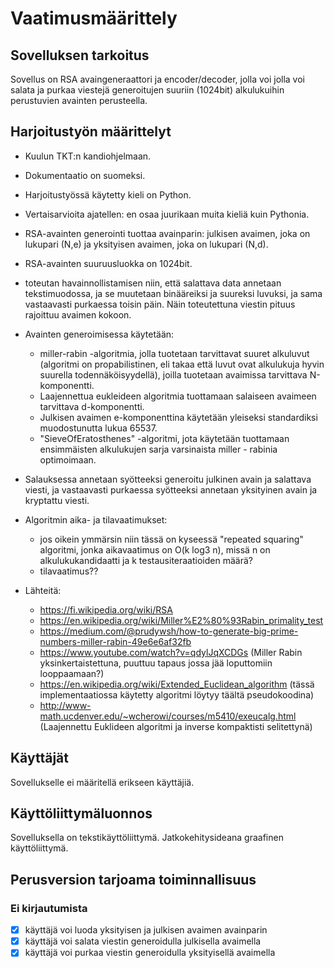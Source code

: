 # Vaatimusmäärittely

## Sovelluksen tarkoitus

Sovellus on RSA avaingeneraattori ja encoder/decoder, jolla voi jolla voi salata ja purkaa viestejä generoitujen suuriin (1024bit) alkulukuihin perustuvien avainten perusteella.

## Harjoitustyön määrittelyt

- Kuulun TKT:n kandiohjelmaan.
- Dokumentaatio on suomeksi.
- Harjoitustyössä käytetty kieli on Python.
- Vertaisarvioita ajatellen: en osaa juurikaan muita kieliä kuin Pythonia.

- RSA-avainten generointi tuottaa avainparin: julkisen avaimen, joka on lukupari (N,e) ja yksityisen avaimen, joka on lukupari (N,d).
- RSA-avainten suuruusluokka on 1024bit.
- toteutan havainnollistamisen niin, että salattava data annetaan tekstimuodossa, ja se muutetaan binääreiksi ja suureksi luvuksi, ja sama vastaavasti purkaessa toisin päin. Näin toteutettuna viestin pituus rajoittuu avaimen kokoon.

- Avainten generoimisessa käytetään:
  - miller-rabin -algoritmia, jolla tuotetaan tarvittavat suuret alkuluvut (algoritmi on propabilistinen, eli takaa että luvut ovat alkulukuja hyvin    suurella todennäköisyydellä), joilla tuotetaan avaimissa tarvittava N-komponentti.
  - Laajennettua eukleideen algoritmia tuottamaan salaiseen avaimeen tarvittava d-komponentti.
  - Julkisen avaimen e-komponenttina käytetään yleiseksi standardiksi muodostunutta lukua 65537.
  - "SieveOfEratosthenes" -algoritmi, jota käytetään tuottamaan ensimmäisten alkulukujen sarja varsinaista miller - rabinia optimoimaan.
  
- Salauksessa annetaan syötteeksi generoitu julkinen avain ja salattava viesti, ja vastaavasti purkaessa syötteeksi annetaan yksityinen avain ja kryptattu viesti.


- Algoritmin aika- ja tilavaatimukset:
  - jos oikein ymmärsin niin tässä on kyseessä "repeated squaring" algoritmi, jonka aikavaatimus on O(k log3 n), missä n on alkulukukandidaatti ja k testausiteraatioiden määrä?
  - tilavaatimus?? 

- Lähteitä:
    - https://fi.wikipedia.org/wiki/RSA
    - https://en.wikipedia.org/wiki/Miller%E2%80%93Rabin_primality_test
    - https://medium.com/@prudywsh/how-to-generate-big-prime-numbers-miller-rabin-49e6e6af32fb
    - https://www.youtube.com/watch?v=qdylJqXCDGs (Miller Rabin yksinkertaistettuna, puuttuu tapaus jossa jää loputtomiin looppaamaan?)
    - https://en.wikipedia.org/wiki/Extended_Euclidean_algorithm (tässä implementaatiossa käytetty algoritmi löytyy täältä pseudokoodina)
    - http://www-math.ucdenver.edu/~wcherowi/courses/m5410/exeucalg.html (Laajennettu Euklideen algoritmi ja inverse kompaktisti selitettynä)

## Käyttäjät

Sovellukselle ei määritellä erikseen käyttäjiä. 

## Käyttöliittymäluonnos

Sovelluksella on tekstikäyttöliittymä. Jatkokehitysideana graafinen käyttöliittymä. 

## Perusversion tarjoama toiminnallisuus

### Ei kirjautumista

- [x] käyttäjä voi luoda yksityisen ja julkisen avaimen avainparin
- [x] käyttäjä voi salata viestin generoidulla julkisella avaimella
- [x] käyttäjä voi purkaa viestin generoidulla yksityisellä avaimella
